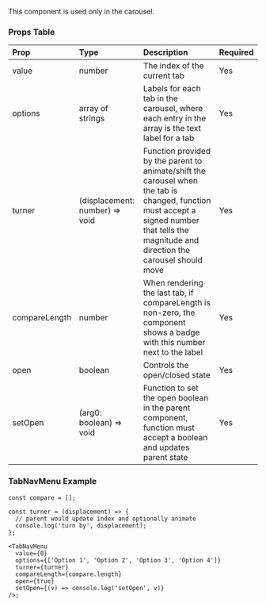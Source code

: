 This component is used only in the carousel.

### Props Table

| Prop          | Type                           | Description                                                                                                                                                                                 | Required |
| :------------ | :----------------------------- | :------------------------------------------------------------------------------------------------------------------------------------------------------------------------------------------ | -------- |
| value         | number                         | The index of the current tab                                                                                                                                                                | Yes      |
| options       | array of strings               | Labels for each tab in the carousel, where each entry in the array is the text label for a tab                                                                                              | Yes      |
| turner        | (displacement: number) => void | Function provided by the parent to animate/shift the carousel when the tab is changed, function must accept a signed number that tells the magnitude and direction the carousel should move | Yes      |
| compareLength | number                         | When rendering the last tab, if compareLength is non-zero, the component shows a badge with this number next to the label                                                                   | Yes      |
| open          | boolean                        | Controls the open/closed state                                                                                                                                                              | Yes      |
| setOpen       | (arg0: boolean) => void        | Function to set the open boolean in the parent component, function must accept a boolean and updates parent state                                                                           | Yes      |

### TabNavMenu Example

```tsx
const compare = [];

const turner = (displacement) => {
  // parent would update index and optionally animate
  console.log('turn by', displacement);
};

<TabNavMenu
  value={0}
  options={['Option 1', 'Option 2', 'Option 3', 'Option 4']}
  turner={turner}
  compareLength={compare.length}
  open={true}
  setOpen={(v) => console.log('setOpen', v)}
/>;
```
